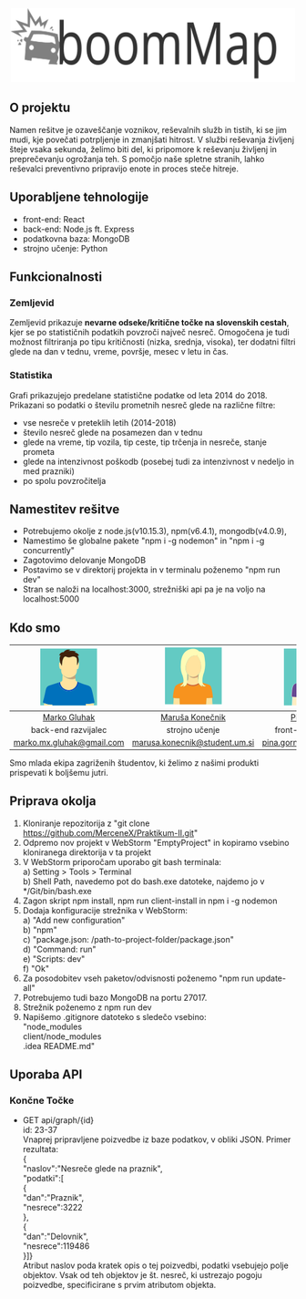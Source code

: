 <p align="center"><img src="client/src/components/design/boomLogo.svg" alt="boomMap" title="boomMap" width="500" height="130"/></p>

## O projektu
Namen rešitve je ozaveščanje voznikov, reševalnih služb in tistih, ki se jim mudi, kje povečati potrpljenje in zmanjšati hitrost. V službi reševanja življenj šteje vsaka sekunda, želimo biti del, ki pripomore k reševanju življenj in preprečevanju ogrožanja teh. S pomočjo naše spletne stranih, lahko reševalci preventivno pripravijo enote in proces steče hitreje.

## Uporabljene tehnologije 
* front-end: React
* back-end: Node.js ft. Express
* podatkovna baza: MongoDB
* strojno učenje: Python 

## Funkcionalnosti 
### Zemljevid 

Zemljevid prikazuje __nevarne odseke/kritične točke na slovenskih cestah__, kjer se po statističnih podatkih povzroči največ nesreč. 
Omogočena je tudi možnost filtriranja po tipu kritičnosti (nizka, srednja, visoka), ter dodatni filtri glede na dan v tednu, vreme, površje, mesec v letu in čas. 

### Statistika
Grafi prikazujejo predelane statistične podatke od leta 2014 do 2018. Prikazani so podatki o številu prometnih nesreč glede na različne filtre: 
* vse nesreče v preteklih letih (2014-2018)
* število nesreč glede na posamezen dan v tednu 
* glede na vreme, tip vozila, tip ceste, tip trčenja in nesreče, stanje prometa
* glede na intenzivnost poškodb (posebej tudi za intenzivnost v nedeljo in med prazniki) 
* po spolu povzročitelja

## Namestitev rešitve
- Potrebujemo okolje z node.js(v10.15.3), npm(v6.4.1), mongodb(v4.0.9),
- Namestimo še globalne pakete "npm i -g nodemon" in "npm i -g concurrently"
- Zagotovimo delovanje MongoDB
- Postavimo se v direktorij projekta in v terminalu poženemo "npm run dev"
- Stran se naloži na localhost:3000, strežniški api pa je na voljo na localhost:5000

## Kdo smo 
[<img alt="GluhakMarko" src="client/src/components/design/markoG.svg" width="100">](https://github.com/MerceneX) |[<img alt="KonecnikMarusa" src="client/src/components/design/marusaK.svg" width="100">](https://github.com/marusakonecnik) |[<img alt="GornikPina" src="client/src/components/design/pinaG.svg" width="100">](https://github.com/Gornikpina) |[<img alt="FeherNatasa" src="client/src/components/design/natasaF.svg" width="100">](https://github.com/FeherNatasa) 
|:---: |:---: |:---: |:---: |
[Marko Gluhak](https://github.com/MerceneX) |[Maruša Konečnik](https://github.com/marusakonecnik) |[Pina Gornik](https://github.com/Gornikpina) |[Nataša Feher](https://github.com/FeherNatasa) |
|back-end razvijalec|strojno učenje|front-end razvijalka |front-end razvijalka|
|marko.mx.gluhak@gmail.com|marusa.konecnik@student.um.si|pina.gornik@student.um.si|natasa.feher@student.um.si|

Smo mlada ekipa zagriženih študentov, ki želimo z našimi produkti prispevati k boljšemu jutri.

## Priprava okolja
1. Kloniranje repozitorija z "git clone https://github.com/MerceneX/Praktikum-II.git"
2. Odpremo nov projekt v WebStorm "EmptyProject" in kopiramo vsebino kloniranega direktorija
v ta projekt
3. V WebStorm priporočam uporabo git bash terminala:    
a) Setting > Tools > Terminal   
b) Shell Path, navedemo pot do bash.exe datoteke, najdemo jo v */Git/bin/bash.exe
4. Zagon skript npm install, npm run client-install in npm i -g nodemon
5. Dodaja konfiguracije strežnika v WebStorm:   
a) "Add new configuration"  
b) "npm"    
c) "package.json: /path-to-project-folder/package.json"     
d) "Command: run"   
e) "Scripts: dev"   
f) "Ok"
6. Za posodobitev vseh paketov/odvisnosti poženemo "npm run update-all"
7. Potrebujemo tudi bazo MongoDB na portu 27017.
8. Strežnik poženemo z npm run dev
9. Napišemo .gitignore datoteko s sledečo vsebino:  
"node_modules   
client/node_modules     
.idea
README.md"

## Uporaba API
### Končne Točke
- GET api/graph/{id}  
id: 23-37   
Vnaprej pripravljene poizvedbe iz baze podatkov, v obliki JSON. Primer rezultata:   
{   
  "naslov":"Nesreče glede na praznik",    
  "podatki":[   
    {     
      "dan":"Praznik",    
      "nesrece":3222    
    },    
    {   
      "dan":"Delovnik",   
      "nesrece":119486    
    }]}   
Atribut naslov poda kratek opis o tej poizvedbi, podatki vsebujejo polje objektov. Vsak od teh objektov je št. nesreč, ki ustrezajo pogoju poizvedbe, specificirane s prvim atributom objekta.
